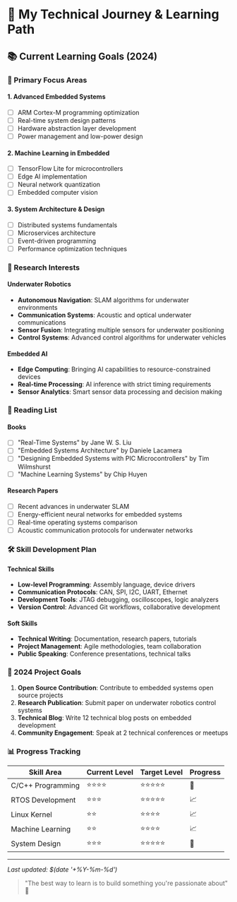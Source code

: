 # 🚀 My Technical Journey & Learning Path

## 📚 Current Learning Goals (2024)

### 🎯 Primary Focus Areas

#### 1. **Advanced Embedded Systems**
- [ ] ARM Cortex-M programming optimization
- [ ] Real-time system design patterns  
- [ ] Hardware abstraction layer development
- [ ] Power management and low-power design

#### 2. **Machine Learning in Embedded**
- [ ] TensorFlow Lite for microcontrollers
- [ ] Edge AI implementation
- [ ] Neural network quantization
- [ ] Embedded computer vision

#### 3. **System Architecture & Design**
- [ ] Distributed systems fundamentals
- [ ] Microservices architecture
- [ ] Event-driven programming
- [ ] Performance optimization techniques

### 🔬 Research Interests

#### Underwater Robotics
- **Autonomous Navigation**: SLAM algorithms for underwater environments
- **Communication Systems**: Acoustic and optical underwater communications
- **Sensor Fusion**: Integrating multiple sensors for underwater positioning
- **Control Systems**: Advanced control algorithms for underwater vehicles

#### Embedded AI
- **Edge Computing**: Bringing AI capabilities to resource-constrained devices
- **Real-time Processing**: AI inference with strict timing requirements
- **Sensor Analytics**: Smart sensor data processing and decision making

### 📖 Reading List

#### Books
- [ ] "Real-Time Systems" by Jane W. S. Liu
- [ ] "Embedded Systems Architecture" by Daniele Lacamera  
- [ ] "Designing Embedded Systems with PIC Microcontrollers" by Tim Wilmshurst
- [ ] "Machine Learning Systems" by Chip Huyen

#### Research Papers
- [ ] Recent advances in underwater SLAM
- [ ] Energy-efficient neural networks for embedded systems
- [ ] Real-time operating systems comparison
- [ ] Acoustic communication protocols for underwater networks

### 🛠️ Skill Development Plan

#### Technical Skills
- **Low-level Programming**: Assembly language, device drivers
- **Communication Protocols**: CAN, SPI, I2C, UART, Ethernet
- **Development Tools**: JTAG debugging, oscilloscopes, logic analyzers
- **Version Control**: Advanced Git workflows, collaborative development

#### Soft Skills
- **Technical Writing**: Documentation, research papers, tutorials
- **Project Management**: Agile methodologies, team collaboration
- **Public Speaking**: Conference presentations, technical talks

### 🎯 2024 Project Goals

1. **Open Source Contribution**: Contribute to embedded systems open source projects
2. **Research Publication**: Submit paper on underwater robotics control systems
3. **Technical Blog**: Write 12 technical blog posts on embedded development
4. **Community Engagement**: Speak at 2 technical conferences or meetups

### 📊 Progress Tracking

| Skill Area | Current Level | Target Level | Progress |
|------------|---------------|--------------|----------|
| C/C++ Programming | ⭐⭐⭐⭐ | ⭐⭐⭐⭐⭐ | 🔄 |
| RTOS Development | ⭐⭐⭐ | ⭐⭐⭐⭐⭐ | 📈 |
| Linux Kernel | ⭐⭐ | ⭐⭐⭐⭐ | 📈 |
| Machine Learning | ⭐⭐ | ⭐⭐⭐⭐ | 📈 |
| System Design | ⭐⭐⭐ | ⭐⭐⭐⭐⭐ | 🔄 |

---

*Last updated: $(date '+%Y-%m-%d')*

> "The best way to learn is to build something you're passionate about" 🚀
